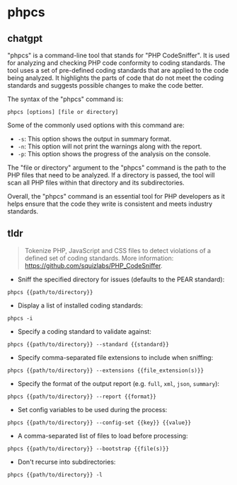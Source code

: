# phpcs 
## chatgpt 
"phpcs" is a command-line tool that stands for "PHP CodeSniffer". It is used for analyzing and checking PHP code conformity to coding standards. The tool uses a set of pre-defined coding standards that are applied to the code being analyzed. It highlights the parts of code that do not meet the coding standards and suggests possible changes to make the code better.

The syntax of the "phpcs" command is:

```
phpcs [options] [file or directory]
```

Some of the commonly used options with this command are:

- `-s`: This option shows the output in summary format.
- `-n`: This option will not print the warnings along with the report.
- `-p`: This option shows the progress of the analysis on the console.

The "file or directory" argument to the "phpcs" command is the path to the PHP files that need to be analyzed. If a directory is passed, the tool will scan all PHP files within that directory and its subdirectories.

Overall, the "phpcs" command is an essential tool for PHP developers as it helps ensure that the code they write is consistent and meets industry standards. 

## tldr 
 
> Tokenize PHP, JavaScript and CSS files to detect violations of a defined set of coding standards.
> More information: <https://github.com/squizlabs/PHP_CodeSniffer>.

- Sniff the specified directory for issues (defaults to the PEAR standard):

`phpcs {{path/to/directory}}`

- Display a list of installed coding standards:

`phpcs -i`

- Specify a coding standard to validate against:

`phpcs {{path/to/directory}} --standard {{standard}}`

- Specify comma-separated file extensions to include when sniffing:

`phpcs {{path/to/directory}} --extensions {{file_extension(s)}}`

- Specify the format of the output report (e.g. `full`, `xml`, `json`, `summary`):

`phpcs {{path/to/directory}} --report {{format}}`

- Set config variables to be used during the process:

`phpcs {{path/to/directory}} --config-set {{key}} {{value}}`

- A comma-separated list of files to load before processing:

`phpcs {{path/to/directory}} --bootstrap {{file(s)}}`

- Don't recurse into subdirectories:

`phpcs {{path/to/directory}} -l`
